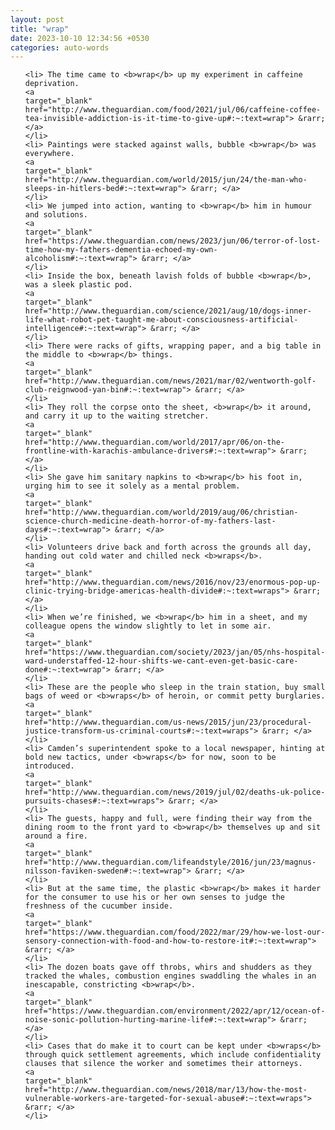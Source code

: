 ```yaml
---
layout: post
title: "wrap"
date: 2023-10-10 12:34:56 +0530
categories: auto-words
---
```

<ol>

    <li> The time came to <b>wrap</b> up my experiment in caffeine deprivation.
    <a 
    target="_blank" 
    href="http://www.theguardian.com/food/2021/jul/06/caffeine-coffee-tea-invisible-addiction-is-it-time-to-give-up#:~:text=wrap"> &rarr; </a>
    </li>
    <li> Paintings were stacked against walls, bubble <b>wrap</b> was everywhere.
    <a 
    target="_blank" 
    href="http://www.theguardian.com/world/2015/jun/24/the-man-who-sleeps-in-hitlers-bed#:~:text=wrap"> &rarr; </a>
    </li>
    <li> We jumped into action, wanting to <b>wrap</b> him in humour and solutions.
    <a 
    target="_blank" 
    href="https://www.theguardian.com/news/2023/jun/06/terror-of-lost-time-how-my-fathers-dementia-echoed-my-own-alcoholism#:~:text=wrap"> &rarr; </a>
    </li>
    <li> Inside the box, beneath lavish folds of bubble <b>wrap</b>, was a sleek plastic pod.
    <a 
    target="_blank" 
    href="http://www.theguardian.com/science/2021/aug/10/dogs-inner-life-what-robot-pet-taught-me-about-consciousness-artificial-intelligence#:~:text=wrap"> &rarr; </a>
    </li>
    <li> There were racks of gifts, wrapping paper, and a big table in the middle to <b>wrap</b> things.
    <a 
    target="_blank" 
    href="http://www.theguardian.com/news/2021/mar/02/wentworth-golf-club-reignwood-yan-bin#:~:text=wrap"> &rarr; </a>
    </li>
    <li> They roll the corpse onto the sheet, <b>wrap</b> it around, and carry it up to the waiting stretcher.
    <a 
    target="_blank" 
    href="http://www.theguardian.com/world/2017/apr/06/on-the-frontline-with-karachis-ambulance-drivers#:~:text=wrap"> &rarr; </a>
    </li>
    <li> She gave him sanitary napkins to <b>wrap</b> his foot in, urging him to see it solely as a mental problem.
    <a 
    target="_blank" 
    href="http://www.theguardian.com/world/2019/aug/06/christian-science-church-medicine-death-horror-of-my-fathers-last-days#:~:text=wrap"> &rarr; </a>
    </li>
    <li> Volunteers drive back and forth across the grounds all day, handing out cold water and chilled neck <b>wraps</b>.
    <a 
    target="_blank" 
    href="http://www.theguardian.com/news/2016/nov/23/enormous-pop-up-clinic-trying-bridge-americas-health-divide#:~:text=wraps"> &rarr; </a>
    </li>
    <li> When we’re finished, we <b>wrap</b> him in a sheet, and my colleague opens the window slightly to let in some air.
    <a 
    target="_blank" 
    href="https://www.theguardian.com/society/2023/jan/05/nhs-hospital-ward-understaffed-12-hour-shifts-we-cant-even-get-basic-care-done#:~:text=wrap"> &rarr; </a>
    </li>
    <li> These are the people who sleep in the train station, buy small bags of weed or <b>wraps</b> of heroin, or commit petty burglaries.
    <a 
    target="_blank" 
    href="http://www.theguardian.com/us-news/2015/jun/23/procedural-justice-transform-us-criminal-courts#:~:text=wraps"> &rarr; </a>
    </li>
    <li> Camden’s superintendent spoke to a local newspaper, hinting at bold new tactics, under <b>wraps</b> for now, soon to be introduced.
    <a 
    target="_blank" 
    href="http://www.theguardian.com/news/2019/jul/02/deaths-uk-police-pursuits-chases#:~:text=wraps"> &rarr; </a>
    </li>
    <li> The guests, happy and full, were finding their way from the dining room to the front yard to <b>wrap</b> themselves up and sit around a fire.
    <a 
    target="_blank" 
    href="http://www.theguardian.com/lifeandstyle/2016/jun/23/magnus-nilsson-faviken-sweden#:~:text=wrap"> &rarr; </a>
    </li>
    <li> But at the same time, the plastic <b>wrap</b> makes it harder for the consumer to use his or her own senses to judge the freshness of the cucumber inside.
    <a 
    target="_blank" 
    href="https://www.theguardian.com/food/2022/mar/29/how-we-lost-our-sensory-connection-with-food-and-how-to-restore-it#:~:text=wrap"> &rarr; </a>
    </li>
    <li> The dozen boats gave off throbs, whirs and shudders as they tracked the whales, combustion engines swaddling the whales in an inescapable, constricting <b>wrap</b>.
    <a 
    target="_blank" 
    href="https://www.theguardian.com/environment/2022/apr/12/ocean-of-noise-sonic-pollution-hurting-marine-life#:~:text=wrap"> &rarr; </a>
    </li>
    <li> Cases that do make it to court can be kept under <b>wraps</b> through quick settlement agreements, which include confidentiality clauses that silence the worker and sometimes their attorneys.
    <a 
    target="_blank" 
    href="http://www.theguardian.com/news/2018/mar/13/how-the-most-vulnerable-workers-are-targeted-for-sexual-abuse#:~:text=wraps"> &rarr; </a>
    </li>